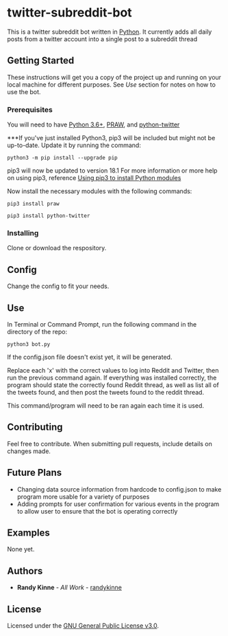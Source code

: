 # twitter-subreddit-bot
This is a twitter subreddit bot written in [Python](https://www.python.org/). It currently adds all daily posts from a twitter account into a single post to a subreddit thread

## Getting Started
These instructions will get you a copy of the project up and running on your local machine for different purposes. See *Use* section for notes on how to use the bot.

### Prerequisites
You will need to have [Python 3.6+](https://www.python.org/downloads/), [PRAW](https://praw.readthedocs.io/en/latest/getting_started/installation.html), and [python-twitter](https://python-twitter.readthedocs.io/en/latest/installation.html)

***If you've just installed Python3, pip3 will be included but might not be up-to-date. Update it by running the command:

```
python3 -m pip install --upgrade pip
```

pip3 will now be updated to version 18.1
For more information or more help on using pip3, reference [Using pip3 to install Python modules](https://help.dreamhost.com/hc/en-us/articles/115000699011-Using-pip3-to-install-Python3-modules)

Now install the necessary modules with the following commands:

```
pip3 install praw
```
```
pip3 install python-twitter
```

### Installing
Clone or download the respository.

## Config
Change the config to fit your needs.

## Use
In Terminal or Command Prompt, run the following command in the directory of the repo:

```
python3 bot.py
```

If the config.json file doesn't exist yet, it will be generated. 

Replace each 'x' with the correct values to log into Reddit and Twitter, then run the previous command again. If everything was installed correctly, the program should state the correctly found Reddit thread, as well as list all of the tweets found, and then post the tweets found to the reddit thread.

This command/program will need to be ran again each time it is used.

## Contributing
Feel free to contribute. When submitting pull requests, include details on changes made.

## Future Plans
- Changing data source information from hardcode to config.json to make program more usable for a variety of purposes
- Adding prompts for user confirmation for various events in the program to allow user to ensure that the bot is operating correctly

## Examples
None yet.

## Authors
* **Randy Kinne** - *All Work* - [randykinne](https://github.com/randykinne)

## License
Licensed under the [GNU General Public License v3.0](LICENSE).
